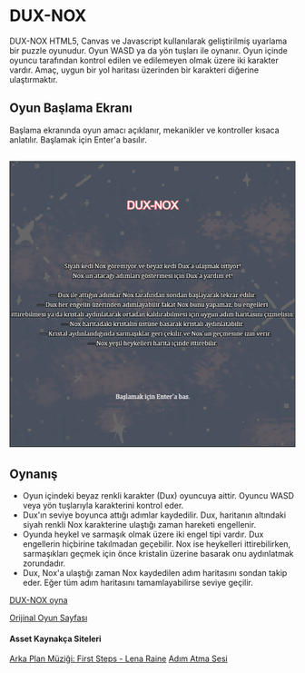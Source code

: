 # DUX-NOX
DUX-NOX HTML5, Canvas ve Javascript kullanılarak geliştirilmiş uyarlama bir puzzle oyunudur. Oyun WASD ya da yön tuşları ile oynanır. Oyun içinde oyuncu tarafından kontrol edilen ve edilemeyen olmak üzere iki karakter vardır. Amaç, uygun bir yol haritası üzerinden bir karakteri diğerine ulaştırmaktır.
## Oyun Başlama Ekranı
Başlama ekranında oyun amacı açıklanır, mekanikler ve kontroller kısaca anlatılır. Başlamak için Enter'a basılır.

![Başlama Ekranı](images/baslatma-ekrani.png)
----
## Oynanış
- Oyun içindeki beyaz renkli karakter (Dux) oyuncuya aittir. Oyuncu WASD veya yön tuşlarıyla karakterini kontrol eder.
- Dux'ın seviye boyunca attığı adımlar kaydedilir. Dux, haritanın altındaki siyah renkli Nox karakterine ulaştığı zaman hareketi engellenir.
- Oyunda heykel ve sarmaşık olmak üzere iki engel tipi vardır. Dux engellerin hiçbirine takılmadan geçebilir. Nox ise heykelleri ittirebilirken, sarmaşıkları geçmek için önce kristalin üzerine basarak onu aydınlatmak zorundadır.
- Dux, Nox'a ulaştığı zaman Nox kaydedilen adım haritasını sondan takip eder. Eğer tüm adım haritasını tamamlayabilirse seviye geçilir.

[DUX-NOX oyna](https://ecemino.github.io/my-game/)

[Orijinal Oyun Sayfası](https://elvinlc.itch.io/dux-nox)

#### Asset Kaynakça Siteleri
[Arka Plan Müziği: First Steps - Lena Raine](https://archive.org/download/official-celeste-original-soundtrack-06-checking-in)
[Adım Atma Sesi](https://soundeffectgenerator.org/en/sound-effects/hop-sound-effect)
